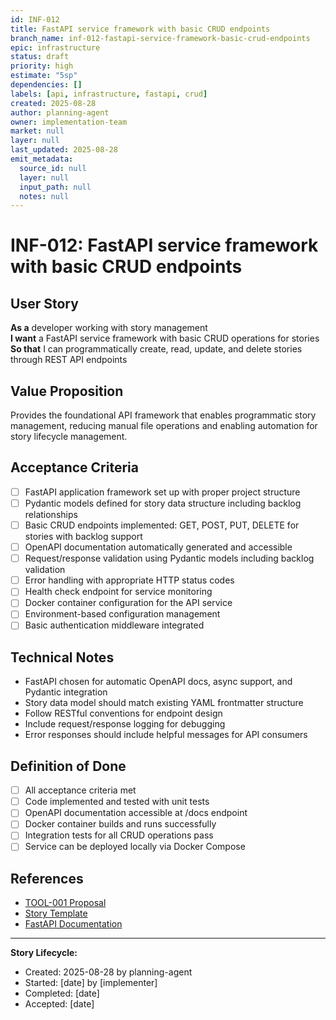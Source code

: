 ```yaml
---
id: INF-012
title: FastAPI service framework with basic CRUD endpoints
branch_name: inf-012-fastapi-service-framework-basic-crud-endpoints
epic: infrastructure
status: draft
priority: high
estimate: "5sp"
dependencies: []
labels: [api, infrastructure, fastapi, crud]
created: 2025-08-28
author: planning-agent
owner: implementation-team
market: null
layer: null
last_updated: 2025-08-28
emit_metadata:
  source_id: null
  layer: null
  input_path: null
  notes: null
---
```


# INF-012: FastAPI service framework with basic CRUD endpoints

## User Story
**As a** developer working with story management  
**I want** a FastAPI service framework with basic CRUD operations for stories  
**So that** I can programmatically create, read, update, and delete stories through REST API endpoints

## Value Proposition
Provides the foundational API framework that enables programmatic story management, reducing manual file operations and enabling automation for story lifecycle management.

## Acceptance Criteria
- [ ] FastAPI application framework set up with proper project structure
- [ ] Pydantic models defined for story data structure including backlog relationships
- [ ] Basic CRUD endpoints implemented: GET, POST, PUT, DELETE for stories with backlog support
- [ ] OpenAPI documentation automatically generated and accessible
- [ ] Request/response validation using Pydantic models including backlog validation
- [ ] Error handling with appropriate HTTP status codes
- [ ] Health check endpoint for service monitoring
- [ ] Docker container configuration for the API service
- [ ] Environment-based configuration management
- [ ] Basic authentication middleware integrated

## Technical Notes
- FastAPI chosen for automatic OpenAPI docs, async support, and Pydantic integration
- Story data model should match existing YAML frontmatter structure
- Follow RESTful conventions for endpoint design
- Include request/response logging for debugging
- Error responses should include helpful messages for API consumers

## Definition of Done
- [ ] All acceptance criteria met
- [ ] Code implemented and tested with unit tests
- [ ] OpenAPI documentation accessible at /docs endpoint
- [ ] Docker container builds and runs successfully
- [ ] Integration tests for all CRUD operations pass
- [ ] Service can be deployed locally via Docker Compose

## References
- [TOOL-001 Proposal](../../proposals/TOOL-001-dockerized-story-workflow-api.md)
- [Story Template](../../templates/story_template.md)
- [FastAPI Documentation](https://fastapi.tiangolo.com/)

---
**Story Lifecycle:**
- Created: 2025-08-28 by planning-agent
- Started: [date] by [implementer]  
- Completed: [date]
- Accepted: [date]